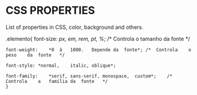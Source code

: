 # CSS PROPERTIES
 List of properties in CSS, color, background and others.

 .elemento{
    font-size:	*px,	em,	rem,	pt,	%*;	/*	Controla	o	tamanho	da	fonte	*/

    font-weight:	*0	à	1000.	Depende	da	fonte*;	/*	Controla	o	peso	da	fonte	*/

    font-style:	*normal,	italic,	oblique*;
    
    font-family:	*serif,	sans-serif,	monospace,	custom*;	/*	Controla	a	família	da	fonte	*/
    }
